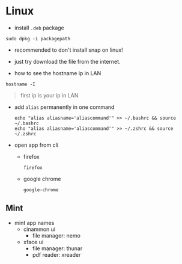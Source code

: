 # Linux

- install `.deb` package

```shell
sudo dpkg -i packagepath
```

- recommended to don't install snap on linux!
- just try download the file from the internet.

- how to see the hostname ip in LAN

```shell
hostname -I
```

> first ip is your ip in LAN

- add `alias` permanently in one command

  ```shell
  echo "alias aliasname='aliascommand'" >> ~/.bashrc && source ~/.bashrc
  echo "alias aliasname='aliascommand'" >> ~/.zshrc && source ~/.zshrc
  ```

- open app from cli
  - firefox

    ```shell
    firefox
    ```

  - google chrome

    ```shell
    google-chrome
    ```

## Mint

- mint app names
  - cinammon ui
    - file manager: nemo
  - xface ui
    - file manager: thunar
    - pdf reader: xreader
